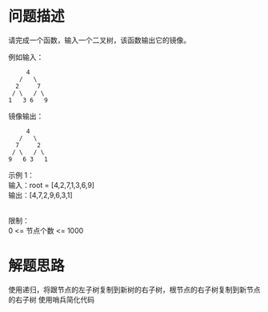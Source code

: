 # 问题描述
请完成一个函数，输入一个二叉树，该函数输出它的镜像。  

例如输入：
```
     4
   /   \
  2     7
 / \   / \
1   3 6   9
```

镜像输出：
```
     4
   /   \
  7     2
 / \   / \
9   6 3   1
```

示例 1：  
输入：root = [4,2,7,1,3,6,9]    
输出：[4,7,2,9,6,3,1]  
 

限制：  
0 <= 节点个数 <= 1000

# 解题思路
使用递归，将跟节点的左子树复制到新树的右子树，根节点的右子树复制到新节点的右子树
使用哨兵简化代码

